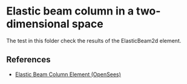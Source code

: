 # Elastic beam column in a two-dimensional space

The test in this folder check the results of the ElasticBeam2d element.


## References

- [Elastic Beam Column Element (OpenSees)](https://opensees.berkeley.edu/wiki/index.php/Elastic_Beam_Column_Element)
